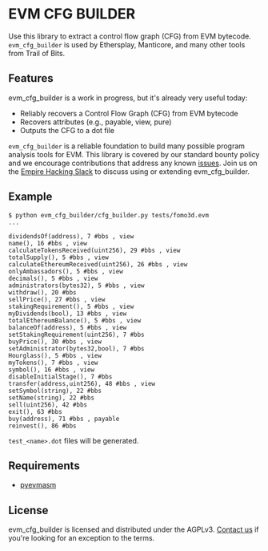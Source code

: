 # EVM CFG BUILDER

Use this library to extract a control flow graph (CFG) from EVM bytecode. `evm_cfg_builder` is used by Ethersplay, Manticore, and many other tools from Trail of Bits.

## Features

evm_cfg_builder is a work in progress, but it's already very useful today:

* Reliably recovers a Control Flow Graph (CFG) from EVM bytecode
* Recovers attributes (e.g., payable, view, pure)
* Outputs the CFG to a dot file

`evm_cfg_builder` is a reliable foundation to build many possible program analysis tools for EVM. This library is covered by our standard bounty policy and we encourage contributions that address any known [issues](https://github.com/trailofbits/evm_cfg_builder/issues?q=is%3Aissue+is%3Aopen+sort%3Aupdated-desc). Join us on the [Empire Hacking Slack](https://empireslacking.herokuapp.com) to discuss using or extending evm_cfg_builder.

## Example

```
$ python evm_cfg_builder/cfg_builder.py tests/fomo3d.evm
...

dividendsOf(address), 7 #bbs , view
name(), 16 #bbs , view
calculateTokensReceived(uint256), 29 #bbs , view
totalSupply(), 5 #bbs , view
calculateEthereumReceived(uint256), 26 #bbs , view
onlyAmbassadors(), 5 #bbs , view
decimals(), 5 #bbs , view
administrators(bytes32), 5 #bbs , view
withdraw(), 20 #bbs 
sellPrice(), 27 #bbs , view
stakingRequirement(), 5 #bbs , view
myDividends(bool), 13 #bbs , view
totalEthereumBalance(), 5 #bbs , view
balanceOf(address), 5 #bbs , view
setStakingRequirement(uint256), 7 #bbs 
buyPrice(), 30 #bbs , view
setAdministrator(bytes32,bool), 7 #bbs 
Hourglass(), 5 #bbs , view
myTokens(), 7 #bbs , view
symbol(), 16 #bbs , view
disableInitialStage(), 7 #bbs 
transfer(address,uint256), 48 #bbs , view
setSymbol(string), 22 #bbs 
setName(string), 22 #bbs 
sell(uint256), 42 #bbs 
exit(), 63 #bbs 
buy(address), 71 #bbs , payable
reinvest(), 86 #bbs 
```

`test_<name>.dot` files will be generated.

## Requirements

* [pyevmasm](https://github.com/trailofbits/pyevmasm)

## License

evm_cfg_builder is licensed and distributed under the AGPLv3. [Contact us](mailto:opensource@trailofbits.com) if you're looking for an exception to the terms.
